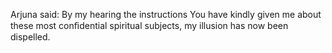Arjuna said: By my hearing the instructions You have kindly given me about these most conﬁdential spiritual subjects, my illusion has now been dispelled.